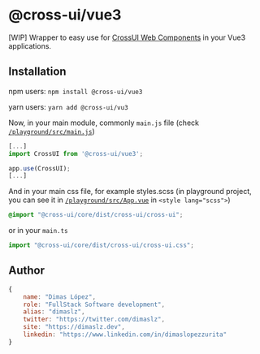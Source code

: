 # @cross-ui/vue3

[WIP] Wrapper to easy use for [CrossUI Web Components](https://github.com/dimaslz/cross-ui-core) in your Vue3 applications.

## Installation

npm users: `npm install @cross-ui/vue3`

yarn users: `yarn add @cross-ui/vu3`

Now, in your main module, commonly `main.js` file (check [`/playground/src/main.js`](./playground/src/main.js))

```javascript
[...]
import CrossUI from '@cross-ui/vue3';

app.use(CrossUI);
[...]
```

And in your main css file, for example styles.scss (in playground project, you can see it in [`/playground/src/App.vue`](/playground/src/App.vue) in `<style lang="scss">`)

```scss
@import "@cross-ui/core/dist/cross-ui/cross-ui";
```

or in your `main.ts`

```typescript
import "@cross-ui/core/dist/cross-ui/cross-ui.css";
```

## Author

```js
{
	name: "Dimas López",
	role: "FullStack Software development",
	alias: "dimaslz",
	twitter: "https://twitter.com/dimaslz",
	site: "https://dimaslz.dev",
	linkedin: "https://www.linkedin.com/in/dimaslopezzurita"
}
```
